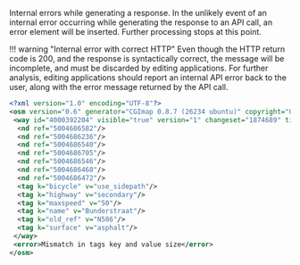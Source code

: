 Internal errors while generating a response. In the unlikely event of an internal error occurring while generating the response to an API call, an error element will be inserted. Further processing stops at this point.

!!! warning "Internal error with correct HTTP"
    Even though the HTTP return code is 200, and the response is syntactically correct, the message will be incomplete, and must be discarded by editing applications. For further analysis, editing applications should report an internal API error back to the user, along with the error message returned by the API call.

``` xml title="wayWithTag_example.xml" linenums="1" hl_lines="18"
<?xml version="1.0" encoding="UTF-8"?>
<osm version="0.6" generator="CGImap 0.8.7 (26234 ubuntu)" copyright="OpenStreetMap and contributors" attribution="http://www.openstreetmap.org/copyright" license="http://opendatacommons.org/licenses/odbl/1-0/">
 <way id="4000392204" visible="true" version="1" changeset="1874689" timestamp="2022-07-26T20:56:27Z" user="mmd2" uid="1">
  <nd ref="5004686582"/>
  <nd ref="5004686236"/>
  <nd ref="5004686540"/>
  <nd ref="5004686705"/>
  <nd ref="5004686546"/>
  <nd ref="5004686468"/>
  <nd ref="5004686472"/>
  <tag k="bicycle" v="use_sidepath"/>
  <tag k="highway" v="secondary"/>
  <tag k="maxspeed" v="50"/>
  <tag k="name" v="Bunderstraat"/>
  <tag k="old_ref" v="N586"/>
  <tag k="surface" v="asphalt"/>
 </way>
 <error>Mismatch in tags key and value size</error>
</osm>
```
